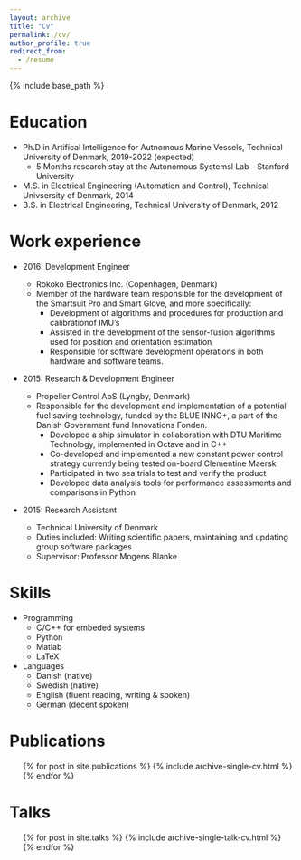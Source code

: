 ```yaml
---
layout: archive
title: "CV"
permalink: /cv/
author_profile: true
redirect_from:
  - /resume
---
```


{% include base_path %}

Education
======
* Ph.D in Artifical Intelligence for Autnomous Marine Vessels, Technical University of Denmark, 2019-2022 (expected)
  * 5 Months research stay at the Autonomous Systemsl Lab - Stanford University
* M.S. in Electrical Engineering (Automation and Control), Technical Univsersity of Denmark, 2014
* B.S. in Electrical Engineering, Technical University of Denmark, 2012

Work experience
======
* 2016: Development Engineer
  * Rokoko Electronics Inc. (Copenhagen, Denmark)
  * Member of the hardware team responsible for the development of the Smartsuit Pro and Smart Glove, and more specifically:
    - Development of algorithms and procedures for production and calibrationof IMU’s
    - Assisted in the development of the sensor-fusion algorithms used for position and orientation estimation
    - Responsible for software development operations in both hardware and software teams.

* 2015: Research & Development Engineer
  * Propeller Control ApS (Lyngby, Denmark)
  * Responsible for the development and implementation of a potential fuel saving technology, funded by the BLUE INNO+, a part of the Danish Government fund Innovations Fonden.
    - Developed a ship simulator in collaboration with DTU Maritime Technology, implemented in Octave and in C++
    - Co-developed and implemented a new constant power control strategy currently being tested on-board Clementine Maersk
    - Participated in two sea trials to test and verify the product
    - Developed data analysis tools for performance assessments and comparisons in Python

* 2015: Research Assistant
  * Technical University of Denmark
  * Duties included: Writing scientific papers, maintaining and updating group software packages
  * Supervisor: Professor Mogens Blanke
  
Skills
======
* Programming
  * C/C++ for embeded systems
  * Python
  * Matlab
  * LaTeX
* Languages
  * Danish (native)
  * Swedish (native)
  * English (fluent reading, writing & spoken)
  * German (decent spoken)

Publications
======
  <ul>{% for post in site.publications %}
    {% include archive-single-cv.html %}
  {% endfor %}</ul>
  
Talks
======
  <ul>{% for post in site.talks %}
    {% include archive-single-talk-cv.html %}
  {% endfor %}</ul>
  
